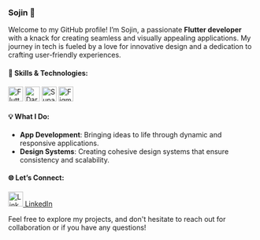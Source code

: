 ### Sojin 🌟

Welcome to my GitHub profile! I’m Sojin, a passionate **Flutter developer** with a knack for creating seamless and visually appealing applications. My journey in tech is fueled by a love for innovative design and a dedication to crafting user-friendly experiences.

#### 🚀 Skills & Technologies:

<p align="left">
  <img src="https://img.icons8.com/color/48/000000/flutter.png" width="30" alt="Flutter"/> 
  <img src="https://img.icons8.com/color/48/000000/dart.png" width="30" alt="Dart"/> 
  <img src="https://seeklogo.com/images/S/supabase-logo-DCC676FFE2-seeklogo.com.png" width="30" alt="Supabase"/> 
  <img src="https://img.icons8.com/color/48/000000/figma.png" width="30" alt="Figma"/> 
</p>

#### 💡 What I Do:

- **App Development**: Bringing ideas to life through dynamic and responsive applications.
- **Design Systems**: Creating cohesive design systems that ensure consistency and scalability.

#### 🌐 Let’s Connect:

<p align="left">
  <a target="_blank" href="https://www.linkedin.com/in/sojinvsaji/">
    <img src="https://img.icons8.com/color/48/000000/linkedin.png" width="30" alt="LinkedIn"/> LinkedIn
  </a>
</p>

Feel free to explore my projects, and don't hesitate to reach out for collaboration or if you have any questions!
